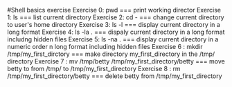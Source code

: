 #Shell basics exercise
Exercise 0: pwd === print working director
Exercise 1: ls === list current directory
Exercise 2: cd - === change current directory to user's home directory
Exercise 3: ls -l === display current directory in a long format
Exercise 4: ls -la . === dispaly current directory in a long format includng hidden files 
Exercise 5: ls -na . === display current directory in a numeric order n long format including hidden files
Exercise 6 : mkdir /tmp/my_first_dirctory === make directory my_first_directory in the /tmp/ directory
Exercise 7 : mv /tmp/betty /tmp/my_first_directory/betty === move betty to from /tmp/ to /tmp/my_first_directory
Exercise 8 : rm /tmp/my_first_directory/betty === delete betty from /tmp/my_first_directory

